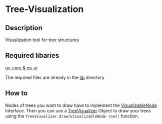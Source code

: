 # Tree-Visualization
## Description
Visualization tool for tree structures

## Required libaries
[gs-core & gs-ui](http://graphstream-project.org/download/)

The required files are already in the [lib](https://github.com/GerPhoenix/Tree-Visualization/blob/master/src/lib) directory

## How to
Nodes of trees you want to draw have to implement the [VisualizableNode](https://github.com/GerPhoenix/Tree-Visualization/blob/master/src/graphvisualizer/VisualizableNode.java) Interface.
Then you can use a [TreeVisualizer](https://github.com/GerPhoenix/Tree-Visualization/blob/master/src/graphvisualizer/TreeVisualizer.java) Object to draw your trees using the `TreeVisualizer.draw(VisualizableNode root)` function.
